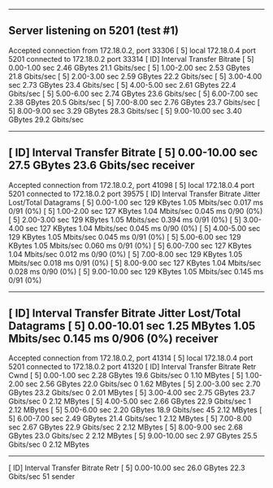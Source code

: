 -----------------------------------------------------------
Server listening on 5201 (test #1)
-----------------------------------------------------------
Accepted connection from 172.18.0.2, port 33306
[  5] local 172.18.0.4 port 5201 connected to 172.18.0.2 port 33314
[ ID] Interval           Transfer     Bitrate
[  5]   0.00-1.00   sec  2.46 GBytes  21.1 Gbits/sec
[  5]   1.00-2.00   sec  2.53 GBytes  21.8 Gbits/sec
[  5]   2.00-3.00   sec  2.59 GBytes  22.2 Gbits/sec
[  5]   3.00-4.00   sec  2.73 GBytes  23.4 Gbits/sec
[  5]   4.00-5.00   sec  2.61 GBytes  22.4 Gbits/sec
[  5]   5.00-6.00   sec  2.74 GBytes  23.6 Gbits/sec
[  5]   6.00-7.00   sec  2.38 GBytes  20.5 Gbits/sec
[  5]   7.00-8.00   sec  2.76 GBytes  23.7 Gbits/sec
[  5]   8.00-9.00   sec  3.29 GBytes  28.3 Gbits/sec
[  5]   9.00-10.00  sec  3.40 GBytes  29.2 Gbits/sec
- - - - - - - - - - - - - - - - - - - - - - - - -
[ ID] Interval           Transfer     Bitrate
[  5]   0.00-10.00  sec  27.5 GBytes  23.6 Gbits/sec                  receiver
-----------------------------------------------------------
Accepted connection from 172.18.0.2, port 41098
[  5] local 172.18.0.4 port 5201 connected to 172.18.0.2 port 39575
[ ID] Interval           Transfer     Bitrate         Jitter    Lost/Total Datagrams
[  5]   0.00-1.00   sec   129 KBytes  1.05 Mbits/sec  0.017 ms  0/91 (0%)
[  5]   1.00-2.00   sec   127 KBytes  1.04 Mbits/sec  0.045 ms  0/90 (0%)
[  5]   2.00-3.00   sec   129 KBytes  1.05 Mbits/sec  0.394 ms  0/91 (0%)
[  5]   3.00-4.00   sec   127 KBytes  1.04 Mbits/sec  0.045 ms  0/90 (0%)
[  5]   4.00-5.00   sec   129 KBytes  1.05 Mbits/sec  0.045 ms  0/91 (0%)
[  5]   5.00-6.00   sec   129 KBytes  1.05 Mbits/sec  0.060 ms  0/91 (0%)
[  5]   6.00-7.00   sec   127 KBytes  1.04 Mbits/sec  0.012 ms  0/90 (0%)
[  5]   7.00-8.00   sec   129 KBytes  1.05 Mbits/sec  0.018 ms  0/91 (0%)
[  5]   8.00-9.00   sec   127 KBytes  1.04 Mbits/sec  0.028 ms  0/90 (0%)
[  5]   9.00-10.00  sec   129 KBytes  1.05 Mbits/sec  0.145 ms  0/91 (0%)
- - - - - - - - - - - - - - - - - - - - - - - - -
[ ID] Interval           Transfer     Bitrate         Jitter    Lost/Total Datagrams
[  5]   0.00-10.01  sec  1.25 MBytes  1.05 Mbits/sec  0.145 ms  0/906 (0%)  receiver
-----------------------------------------------------------
Accepted connection from 172.18.0.2, port 41314
[  5] local 172.18.0.4 port 5201 connected to 172.18.0.2 port 41320
[ ID] Interval           Transfer     Bitrate         Retr  Cwnd
[  5]   0.00-1.00   sec  2.28 GBytes  19.6 Gbits/sec    0   1.10 MBytes
[  5]   1.00-2.00   sec  2.56 GBytes  22.0 Gbits/sec    0   1.62 MBytes
[  5]   2.00-3.00   sec  2.70 GBytes  23.2 Gbits/sec    0   2.01 MBytes
[  5]   3.00-4.00   sec  2.75 GBytes  23.7 Gbits/sec    0   2.12 MBytes
[  5]   4.00-5.00   sec  2.66 GBytes  22.9 Gbits/sec    1   2.12 MBytes
[  5]   5.00-6.00   sec  2.20 GBytes  18.9 Gbits/sec   45   2.12 MBytes
[  5]   6.00-7.00   sec  2.49 GBytes  21.4 Gbits/sec    1   2.12 MBytes
[  5]   7.00-8.00   sec  2.67 GBytes  22.9 Gbits/sec    2   2.12 MBytes
[  5]   8.00-9.00   sec  2.68 GBytes  23.0 Gbits/sec    2   2.12 MBytes
[  5]   9.00-10.00  sec  2.97 GBytes  25.5 Gbits/sec    0   2.12 MBytes
- - - - - - - - - - - - - - - - - - - - - - - - -
[ ID] Interval           Transfer     Bitrate         Retr
[  5]   0.00-10.00  sec  26.0 GBytes  22.3 Gbits/sec   51             sender